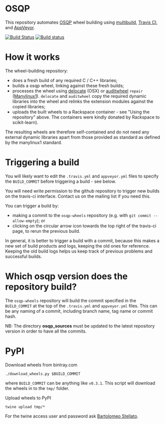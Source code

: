 # OSQP

This repository automates [OSQP](https://github.com/oxfordcontrol/osqp) wheel building using [multibuild](https://github.com/matthew-brett/multibuild), [Travis CI](https://travis-ci.org/oxfordcontrol/osqp-wheels), and [AppVeyor](https://ci.appveyor.com/project/bstellato/osqp-wheels).

[![Build Status](https://travis-ci.org/oxfordcontrol/osqp-wheels.svg?branch=master)](https://travis-ci.org/oxfordcontrol/osqp-wheels)
[![Build status](https://ci.appveyor.com/api/projects/status/v3d2o4j59p036ie0/branch/master?svg=true)](https://ci.appveyor.com/project/bstellato/osqp-wheels/branch/master)




How it works
============

The wheel-building repository:

-   does a fresh build of any required C / C++ libraries;
-   builds a osqp wheel, linking against these fresh builds;
-   processes the wheel using
    [delocate](https://pypi.python.org/pypi/delocate) (OSX) or
    [auditwheel](https://pypi.python.org/pypi/auditwheel) `repair`
    ([Manylinux1](https://www.python.org/dev/peps/pep-0513)). `delocate`
    and `auditwheel` copy the required dynamic libraries into the wheel
    and relinks the extension modules against the copied libraries;
-   uploads the built wheels to a Rackspace container - see "Using the
    repository" above. The containers were kindly donated by Rackspace
    to scikit-learn).

The resulting wheels are therefore self-contained and do not need any
external dynamic libraries apart from those provided as standard as
defined by the manylinux1 standard.



Triggering a build
==================

You will likely want to edit the `.travis.yml` and `appveyor.yml` files
to specify the `BUILD_COMMIT` before triggering a build - see below.

You will need write permission to the github repository to trigger new
builds on the travis-ci interface. Contact us on the mailing list if you
need this.

You can trigger a build by:

-   making a commit to the `osqp-wheels` repository (e.g. with
    `git commit --allow-empty`); or
-   clicking on the circular arrow icon towards the top right of the
    travis-ci page, to rerun the previous build.

In general, it is better to trigger a build with a commit, because this
makes a new set of build products and logs, keeping the old ones for
reference. Keeping the old build logs helps us keep track of previous
problems and successful builds.


Which osqp version does the repository build?
============================================

The `osqp-wheels` repository will build the commit specified in the
`BUILD_COMMIT` at the top of the `.travis.yml` and `appveyor.yml` files.
This can be any naming of a commit, including branch name, tag name or
commit hash.

NB: The directory **osqp_sources** must be updated to the latest repository version in order to have all the commits.

PyPI
====
Download wheels from bintray.com

```
./download_wheels.py $BUILD_COMMIT
```
where `BUILD_COMMIT` can be anything like `v0.3.1`.
This script will download the wheels in to the `tmp/` folder.

Upload wheels to PyPI

```
twine upload tmp/*
```

For the twine access user and password ask [Bartolomeo Stellato](mailto:bartolomeo.stellato@gmail.com).

